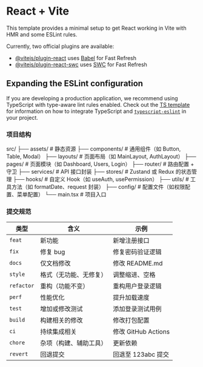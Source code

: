 # React + Vite

This template provides a minimal setup to get React working in Vite with HMR and some ESLint rules.

Currently, two official plugins are available:

- [@vitejs/plugin-react](https://github.com/vitejs/vite-plugin-react/blob/main/packages/plugin-react) uses [Babel](https://babeljs.io/) for Fast Refresh
- [@vitejs/plugin-react-swc](https://github.com/vitejs/vite-plugin-react/blob/main/packages/plugin-react-swc) uses [SWC](https://swc.rs/) for Fast Refresh

## Expanding the ESLint configuration

If you are developing a production application, we recommend using TypeScript with type-aware lint rules enabled. Check out the [TS template](https://github.com/vitejs/vite/tree/main/packages/create-vite/template-react-ts) for information on how to integrate TypeScript and [`typescript-eslint`](https://typescript-eslint.io) in your project.

### 项目结构

src/
├── assets/ # 静态资源
├── components/ # 通用组件（如 Button, Table, Modal）
├── layouts/ # 页面布局（如 MainLayout, AuthLayout）
├── pages/ # 页面模块（如 Dashboard, Users, Login）
├── router/ # 路由配置 + 守卫
├── services/ # API 接口封装
├── stores/ # Zustand 或 Redux 的状态管理
├── hooks/ # 自定义 Hook（如 useAuth, usePermission）
├── utils/ # 工具方法（如 formatDate、request 封装）
├── config/ # 配置文件（如权限配置、菜单配置）
└── main.tsx # 项目入口

### 提交规范

| 类型       | 含义                   | 示例                |
| ---------- | ---------------------- | ------------------- |
| `feat`     | 新功能                 | 新增注册接口        |
| `fix`      | 修复 bug               | 修复密码验证逻辑    |
| `docs`     | 仅文档修改             | 修改 README.md      |
| `style`    | 格式（无功能、无修复） | 调整缩进、空格      |
| `refactor` | 重构（功能不变）       | 重构用户登录逻辑    |
| `perf`     | 性能优化               | 提升加载速度        |
| `test`     | 增加或修改测试         | 添加登录测试用例    |
| `build`    | 构建相关的修改         | 修改打包配置        |
| `ci`       | 持续集成相关           | 修改 GitHub Actions |
| `chore`    | 杂项（构建、辅助工具） | 更新依赖            |
| `revert`   | 回退提交               | 回退至 123abc 提交  |
